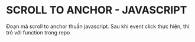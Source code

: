 # SCROLL TO ANCHOR - JAVASCRIPT

Đoạn mã scroll to anchor thuần javascript.
Sau khi event click thực hiện, thì trỏ với function trong repo
